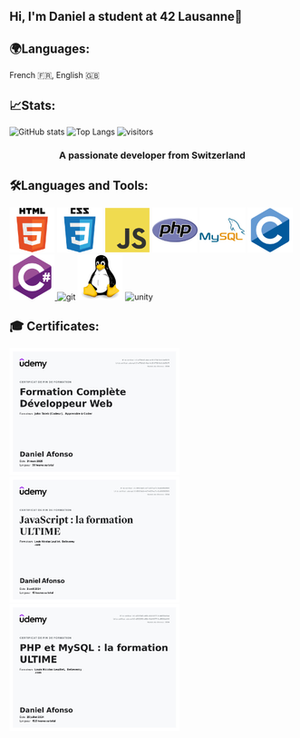 ## Hi, I'm Daniel a student at 42 Lausanne👋
## 🌍Languages:
French 🇫🇷, English 🇬🇧

## 📈Stats:
![GitHub stats](https://github-readme-stats.vercel.app/api?username=daniel149afonso&show_icons=true)
![Top Langs](https://github-readme-stats.vercel.app/api/top-langs/?username=daniel149afonso&layout=compact)
![visitors](https://visitor-badge.laobi.icu/badge?page_id=daniel149afonso.elouan42)

<h3 align="center">A passionate developer from Switzerland</h3>

<h2 align="left">🛠️Languages and Tools:</h2>
<p align="left">
<!---HTML------------------->
<a href="https://www.w3.org/html/" target="_blank" rel="noreferrer" style="text-decoration: none;">
  <img src="https://raw.githubusercontent.com/devicons/devicon/master/icons/html5/html5-original-wordmark.svg" alt="html5" width="80" height="80"/>
</a>
<!---CSS--------------------->
<a href="https://www.w3schools.com/css/" target="_blank" rel="noreferrer" style="text-decoration: none;"> <img src="https://raw.githubusercontent.com/devicons/devicon/master/icons/css3/css3-original-wordmark.svg" alt="css3" width="80" height="80"/> </a> 
<!---JS--------------------->
<a href="https://developer.mozilla.org/en-US/docs/Web/JavaScript" target="_blank" rel="noreferrer" style="text-decoration: none;"> <img src="https://raw.githubusercontent.com/devicons/devicon/master/icons/javascript/javascript-original.svg" alt="javascript" width="80" height="80"/> </a>
<!---PHP--------------------->
<a href="https://www.php.net" target="_blank" rel="noreferrer" style="text-decoration: none;"> <img src="https://raw.githubusercontent.com/devicons/devicon/master/icons/php/php-original.svg" alt="php" width="80" height="80"/> </a>
<!---MYSQL--------------------->
<a href="https://www.mysql.com/" target="_blank" rel="noreferrer" style="text-decoration: none;"> <img src="https://raw.githubusercontent.com/devicons/devicon/master/icons/mysql/mysql-original-wordmark.svg" alt="mysql" width="80" height="80"/> </a>
<!---C--------------------->
<a href="https://www.cprogramming.com/" target="_blank" rel="noreferrer" style="text-decoration: none;"> <img src="https://raw.githubusercontent.com/devicons/devicon/master/icons/c/c-original.svg" alt="c" width="80" height="80"/> </a> 
<!---C#--------------------->
<a href="https://www.w3schools.com/cs/" target="_blank" rel="noreferrer">
  <img src="https://raw.githubusercontent.com/devicons/devicon/master/icons/csharp/csharp-original.svg" alt="csharp" width="80" height="80"/>
</a>
<!---GIT--------------------->
<a href="https://git-scm.com/" target="_blank" rel="noreferrer" style="text-decoration: none;"> <img src="https://www.vectorlogo.zone/logos/git-scm/git-scm-icon.svg" alt="git" width="80" height="80"/> </a>
<!---LINUX--------------------->
<a href="https://www.linux.org/" target="_blank" rel="noreferrer" style="text-decoration: none;"> <img src="https://raw.githubusercontent.com/devicons/devicon/master/icons/linux/linux-original.svg" alt="linux" width="80" height="80"/> </a>
<!---UNITY--------------------->
<a href="https://unity.com/" target="_blank" rel="noreferrer" style="text-decoration: none;"> <img src="https://www.vectorlogo.zone/logos/unity3d/unity3d-icon.svg" alt="unity" width="80" height="80"/> </a>
</p>

<!---DIPLOMES------------------------------------------>
<h2 align="left"> 🎓 Certificates:</h2>
<div align="left">
<img src="certificat_dev_web.jpg" alt="diplome" width="300"/>
<img src="certificat_js.jpg" alt="diplome" width="300"/>
<img src="certificat_php_sql.jpg" alt="diplome" width="300"/>
</div>



<!--
**daniel149afonso/daniel149afonso** is a ✨ _special_ ✨ repository because its `README.md` (this file) appears on your GitHub profile.

Here are some ideas to get you started:

- 🔭 I’m currently working on ...
- 🌱 I’m currently learning ...
- 👯 I’m looking to collaborate on ...
- 🤔 I’m looking for help with ...
- 💬 Ask me about ...
- 📫 How to reach me: ...
- 😄 Pronouns: ...
- ⚡ Fun fact: ...
-->
